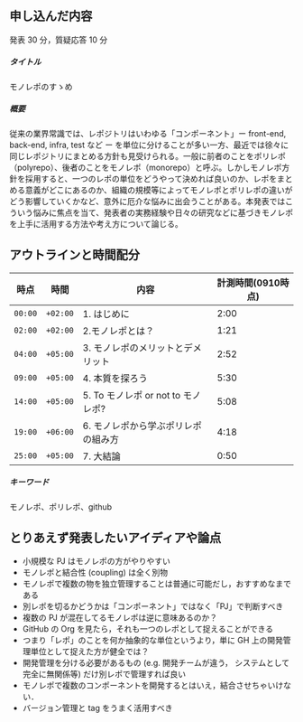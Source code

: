 ## 申し込んだ内容

発表 30 分，質疑応答 10 分

##### タイトル

モノレポのすゝめ

##### 概要

従来の業界常識では、レポジトリはいわゆる「コンポーネント」ー front-end, back-end, infra, test など ー を単位に分けることが多い一方、最近では徐々に同じレポジトリにまとめる方針も見受けられる。一般に前者のことをポリレポ（polyrepo）、後者のことをモノレポ（monorepo）と呼ぶ。しかしモノレポ方針を採用すると、一つのレポの単位をどうやって決めれば良いのか、レポをまとめる意義がどこにあるのか、組織の規模等によってモノレポとポリレポの違いがどう影響していくかなど、意外に厄介な悩みに出会うことがある。本発表ではこういう悩みに焦点を当て、発表者の実務経験や日々の研究などに基づきモノレポを上手に活用する方法や考え方について論じる。

## アウトラインと時間配分

| 時点     | 時間     | 内容     | 計測時間(0910時点) |
|---------|----------|---------|---------|
| `00:00` | `+02:00` | 1. はじめに | 2:00|
| `02:00` | `+02:00` | 2.モノレポとは？ | 1:21 |
| `04:00` | `+05:00` | 3. モノレポのメリットとデメリット | 2:52 |
| `09:00` | `+05:00` | 4. 本質を探ろう | 5:30 |
| `14:00` | `+05:00` | 5. To モノレポ or not to モノレポ?  | 5:08 |
| `19:00` | `+06:00` | 6. モノレポから学ぶポリレポの組み方 | 4:18 |
| `25:00` | `+05:00` | 7. 大結論 | 0:50 |

##### キーワード

モノレポ、ポリレポ、github

## とりあえず発表したいアイディアや論点

- 小規模な PJ はモノレポの方がやりやすい
- モノレポと結合性 (coupling) は全く別物
- モノレポで複数の物を独立管理することは普通に可能だし，おすすめなまである
- 別レポを切るかどうかは「コンポーネント」ではなく「PJ」で判断すべき
- 複数の PJ が混在してるモノレポは逆に意味あるのか？
- GitHub の Org を見たら，それも一つのレポとして捉えることができる
- つまり「レポ」のことを何か抽象的な単位というより，単に GH 上の開発管理単位として捉えた方が健全では？
- 開発管理を分ける必要があるもの (e.g. 開発チームが違う， システムとして完全に無関係等) だけ別レポで管理すれば良い
- モノレポで複数のコンポーネントを開発するとはいえ，結合させちゃいけない．
- バージョン管理と tag をうまく活用すべき

